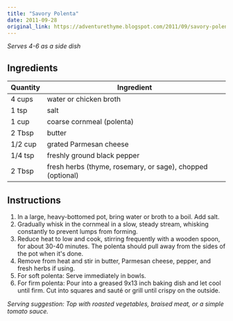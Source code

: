 ```yaml
---
title: "Savory Polenta"
date: 2011-09-28
original_link: https://adventurethyme.blogspot.com/2011/09/savory-polenta.html
---
```


_Serves 4-6 as a side dish_

## Ingredients


| Quantity | Ingredient |
| -------- | ---------- |
| 4 cups | water or chicken broth |
| 1 tsp | salt |
| 1 cup | coarse cornmeal (polenta) |
| 2 Tbsp | butter |
| 1/2 cup | grated Parmesan cheese |
| 1/4 tsp | freshly ground black pepper |
| 2 Tbsp | fresh herbs (thyme, rosemary, or sage), chopped (optional) |

## Instructions


1. In a large, heavy-bottomed pot, bring water or broth to a boil. Add salt.
2. Gradually whisk in the cornmeal in a slow, steady stream, whisking constantly to prevent lumps from forming.
3. Reduce heat to low and cook, stirring frequently with a wooden spoon, for about 30-40 minutes. The polenta should pull away from the sides of the pot when it's done.
4. Remove from heat and stir in butter, Parmesan cheese, pepper, and fresh herbs if using.
5. For soft polenta: Serve immediately in bowls.
6. For firm polenta: Pour into a greased 9x13 inch baking dish and let cool until firm. Cut into squares and sauté or grill until crispy on the outside.

_Serving suggestion: Top with roasted vegetables, braised meat, or a simple tomato sauce._
